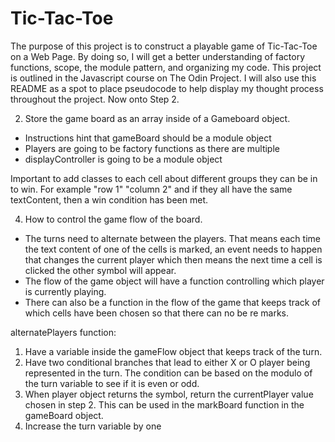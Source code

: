 # Tic-Tac-Toe

The purpose of this project is to construct a playable game of Tic-Tac-Toe on a Web Page.  By doing so, I will get a better understanding of factory functions, scope, the module pattern, and organizing my code.  This project is outlined in the Javascript course on The Odin Project.  I will also use this README as a spot to place pseudocode to help display my thought process throughout the project.  Now onto Step 2.

2. Store the game board as an array inside of a Gameboard object.
- Instructions hint that gameBoard should be a module object
- Players are going to be factory functions as there are multiple
- displayController is going to be a module object

Important to add classes to each cell about different groups they can be in to win.  For example "row 1" "column 2" and if they all have the same textContent, then a win condition has been met.

4. How to control the game flow of the board.
- The turns need to alternate between the players.  That means each time the text content of one of the cells is marked, an event needs to happen that changes the current player which then means the next time a cell is clicked the other symbol will appear.
- The flow of the game object will have a function controlling which player is currently playing.
- There can also be a function in the flow of the game that keeps track of which cells have been chosen so that there can no be re marks.

alternatePlayers function:
1. Have a variable inside the gameFlow object that keeps track of the turn.
2. Have two conditional branches that lead to either X or O player being represented in the turn.  The condition can be based on the modulo of the turn variable to see if it is even or odd.
3. When player object returns the symbol, return the currentPlayer value chosen in step 2.  This can be used in the markBoard function in the gameBoard object.
4. Increase the turn variable by one